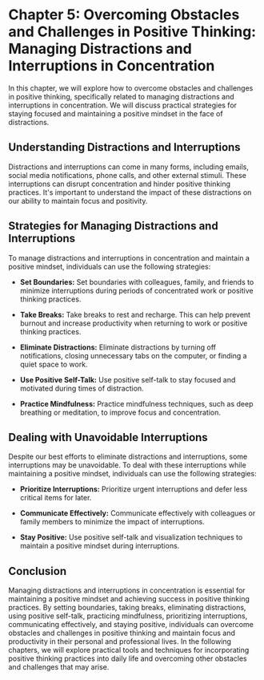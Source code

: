 Chapter 5: Overcoming Obstacles and Challenges in Positive Thinking: Managing Distractions and Interruptions in Concentration
=============================================================================================================================

In this chapter, we will explore how to overcome obstacles and challenges in positive thinking, specifically related to managing distractions and interruptions in concentration. We will discuss practical strategies for staying focused and maintaining a positive mindset in the face of distractions.

Understanding Distractions and Interruptions
--------------------------------------------

Distractions and interruptions can come in many forms, including emails, social media notifications, phone calls, and other external stimuli. These interruptions can disrupt concentration and hinder positive thinking practices. It's important to understand the impact of these distractions on our ability to maintain focus and positivity.

Strategies for Managing Distractions and Interruptions
------------------------------------------------------

To manage distractions and interruptions in concentration and maintain a positive mindset, individuals can use the following strategies:

* **Set Boundaries:** Set boundaries with colleagues, family, and friends to minimize interruptions during periods of concentrated work or positive thinking practices.

* **Take Breaks:** Take breaks to rest and recharge. This can help prevent burnout and increase productivity when returning to work or positive thinking practices.

* **Eliminate Distractions:** Eliminate distractions by turning off notifications, closing unnecessary tabs on the computer, or finding a quiet space to work.

* **Use Positive Self-Talk:** Use positive self-talk to stay focused and motivated during times of distraction.

* **Practice Mindfulness:** Practice mindfulness techniques, such as deep breathing or meditation, to improve focus and concentration.

Dealing with Unavoidable Interruptions
--------------------------------------

Despite our best efforts to eliminate distractions and interruptions, some interruptions may be unavoidable. To deal with these interruptions while maintaining a positive mindset, individuals can use the following strategies:

* **Prioritize Interruptions:** Prioritize urgent interruptions and defer less critical items for later.

* **Communicate Effectively:** Communicate effectively with colleagues or family members to minimize the impact of interruptions.

* **Stay Positive:** Use positive self-talk and visualization techniques to maintain a positive mindset during interruptions.

Conclusion
----------

Managing distractions and interruptions in concentration is essential for maintaining a positive mindset and achieving success in positive thinking practices. By setting boundaries, taking breaks, eliminating distractions, using positive self-talk, practicing mindfulness, prioritizing interruptions, communicating effectively, and staying positive, individuals can overcome obstacles and challenges in positive thinking and maintain focus and productivity in their personal and professional lives. In the following chapters, we will explore practical tools and techniques for incorporating positive thinking practices into daily life and overcoming other obstacles and challenges that may arise.
